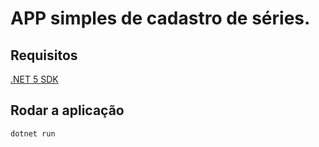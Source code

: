 # APP simples de cadastro de séries.

## Requisitos
[.NET 5 SDK](https://dotnet.microsoft.com/download)

## Rodar a aplicação
```bash
dotnet run
```